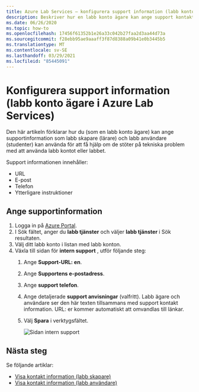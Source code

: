 ```yaml
---
title: Azure Lab Services – konfigurera support information (labb konto ägare)
description: Beskriver hur en labb konto ägare kan ange support kontakt information. Labb skapare och labb användare kan visa och använda den för att få hjälp.
ms.date: 06/26/2020
ms.topic: how-to
ms.openlocfilehash: 17456f61352b1e26a33c042b27faa2d3aa44d73a
ms.sourcegitcommit: f28ebb95ae9aaaff3f87d8388a09b41e0b3445b5
ms.translationtype: MT
ms.contentlocale: sv-SE
ms.lasthandoff: 03/29/2021
ms.locfileid: "85445091"
---
```

# <a name="set-up-support-information-lab-account-owner-in-azure-lab-services"></a>Konfigurera support information (labb konto ägare i Azure Lab Services)
Den här artikeln förklarar hur du (som en labb konto ägare) kan ange supportinformation som labb skapare (lärare) och labb användare (studenter) kan använda för att få hjälp om de stöter på tekniska problem med att använda labb kontot eller labbet. 

Support informationen innehåller:

- URL
- E-post
- Telefon
- Ytterligare instruktioner 

## <a name="specify-support-information"></a>Ange supportinformation
1. Logga in på [Azure Portal](https://portal.azure.com).
2. I Sök fältet, anger du **labb tjänster** och väljer **labb tjänster** i Sök resultaten. 
3. Välj ditt labb konto i listan med labb konton. 
4. Växla till sidan för **intern support** , utför följande steg:
    1. Ange **Support-URL: en**. 
     2. Ange **Supportens e-postadress**. 
     3. Ange **support telefon**.
     4. Ange detaljerade **support anvisningar** (valfritt). Labb ägare och användare ser den här texten tillsammans med support kontakt information. URL: er kommer automatiskt att omvandlas till länkar. 
     5. Välj **Spara** i verktygsfältet.

         ![Sidan intern support](./media/lab-account-owner-support-information/internal-support-page.png)      


## <a name="next-steps"></a>Nästa steg
Se följande artiklar:

- [Visa kontakt information (labb skapare)](lab-creator-support-information.md)
- [Visa kontakt information (labb användare)](lab-user-support-information.md)
